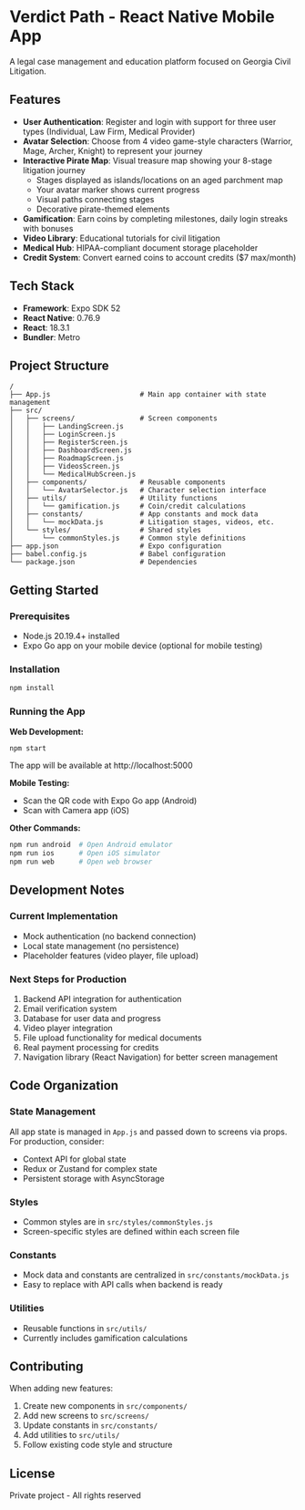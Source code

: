 # Verdict Path - React Native Mobile App

A legal case management and education platform focused on Georgia Civil Litigation.

## Features

- **User Authentication**: Register and login with support for three user types (Individual, Law Firm, Medical Provider)
- **Avatar Selection**: Choose from 4 video game-style characters (Warrior, Mage, Archer, Knight) to represent your journey
- **Interactive Pirate Map**: Visual treasure map showing your 8-stage litigation journey
  - Stages displayed as islands/locations on an aged parchment map
  - Your avatar marker shows current progress
  - Visual paths connecting stages
  - Decorative pirate-themed elements
- **Gamification**: Earn coins by completing milestones, daily login streaks with bonuses
- **Video Library**: Educational tutorials for civil litigation
- **Medical Hub**: HIPAA-compliant document storage placeholder
- **Credit System**: Convert earned coins to account credits ($7 max/month)

## Tech Stack

- **Framework**: Expo SDK 52
- **React Native**: 0.76.9
- **React**: 18.3.1
- **Bundler**: Metro

## Project Structure

```
/
├── App.js                      # Main app container with state management
├── src/
│   ├── screens/                # Screen components
│   │   ├── LandingScreen.js
│   │   ├── LoginScreen.js
│   │   ├── RegisterScreen.js
│   │   ├── DashboardScreen.js
│   │   ├── RoadmapScreen.js
│   │   ├── VideosScreen.js
│   │   └── MedicalHubScreen.js
│   ├── components/             # Reusable components
│   │   └── AvatarSelector.js   # Character selection interface
│   ├── utils/                  # Utility functions
│   │   └── gamification.js     # Coin/credit calculations
│   ├── constants/              # App constants and mock data
│   │   └── mockData.js         # Litigation stages, videos, etc.
│   └── styles/                 # Shared styles
│       └── commonStyles.js     # Common style definitions
├── app.json                    # Expo configuration
├── babel.config.js             # Babel configuration
└── package.json                # Dependencies
```

## Getting Started

### Prerequisites

- Node.js 20.19.4+ installed
- Expo Go app on your mobile device (optional for mobile testing)

### Installation

```bash
npm install
```

### Running the App

**Web Development:**
```bash
npm start
```
The app will be available at http://localhost:5000

**Mobile Testing:**
- Scan the QR code with Expo Go app (Android)
- Scan with Camera app (iOS)

**Other Commands:**
```bash
npm run android  # Open Android emulator
npm run ios      # Open iOS simulator
npm run web      # Open web browser
```

## Development Notes

### Current Implementation
- Mock authentication (no backend connection)
- Local state management (no persistence)
- Placeholder features (video player, file upload)

### Next Steps for Production
1. Backend API integration for authentication
2. Email verification system
3. Database for user data and progress
4. Video player integration
5. File upload functionality for medical documents
6. Real payment processing for credits
7. Navigation library (React Navigation) for better screen management

## Code Organization

### State Management
All app state is managed in `App.js` and passed down to screens via props. For production, consider:
- Context API for global state
- Redux or Zustand for complex state
- Persistent storage with AsyncStorage

### Styles
- Common styles are in `src/styles/commonStyles.js`
- Screen-specific styles are defined within each screen file

### Constants
- Mock data and constants are centralized in `src/constants/mockData.js`
- Easy to replace with API calls when backend is ready

### Utilities
- Reusable functions in `src/utils/`
- Currently includes gamification calculations

## Contributing

When adding new features:
1. Create new components in `src/components/`
2. Add new screens to `src/screens/`
3. Update constants in `src/constants/`
4. Add utilities to `src/utils/`
5. Follow existing code style and structure

## License

Private project - All rights reserved
